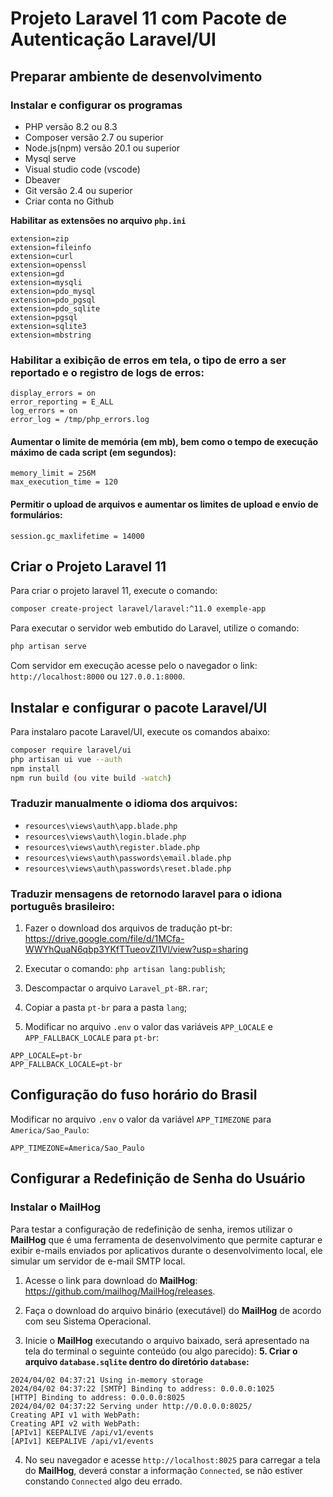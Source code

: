 


# Projeto Laravel 11 com Pacote de Autenticação Laravel/UI

## Preparar ambiente de desenvolvimento

### Instalar e configurar os programas

- PHP versão 8.2 ou 8.3
- Composer versão 2.7 ou superior
- Node.js(npm) versão 20.1 ou superior
- Mysql serve
- Visual studio code (vscode)
- Dbeaver
- Git versão 2.4 ou superior
- Criar conta no Github


**Habilitar as extensões no arquivo `php.ini`**

```
extension=zip
extension=fileinfo
extension=curl
extension=openssl
extension=gd
extension=mysqli
extension=pdo_mysql
extension=pdo_pgsql
extension=pdo_sqlite
extension=pgsql
extension=sqlite3
extension=mbstring

```

### Habilitar a exibição de erros em tela, o tipo de erro a ser reportado e o registro de logs de erros:

````
display_errors = on
error_reporting = E_ALL
log_errors = on
error_log = /tmp/php_errors.log

````

#### Aumentar o limite de memória (em mb), bem como o tempo de execução máximo de cada script (em segundos):

````
memory_limit = 256M
max_execution_time = 120

````



#### Permitir o upload de arquivos e aumentar os limites de upload e envio de formulários:

````
session.gc_maxlifetime = 14000

````
## Criar o Projeto Laravel 11

Para criar o projeto laravel 11, execute o comando:

```bash
composer create-project laravel/laravel:^11.0 exemple-app

```
Para executar o servidor web embutido do Laravel, utilize o comando:

```bash
php artisan serve

```

Com servidor em execução acesse pelo o navegador o link: `http://localhost:8000` ou `127.0.0.1:8000`.

## Instalar e configurar o pacote Laravel/UI

Para instalaro pacote Laravel/UI, execute os comandos abaixo:

```bash
composer require laravel/ui
php artisan ui vue --auth
npm install
npm run build (ou vite build -watch)

```

### Traduzir manualmente o idioma dos arquivos:

- `resources\views\auth\app.blade.php`
- `resources\views\auth\login.blade.php`
- `resources\views\auth\register.blade.php`
- `resources\views\auth\passwords\email.blade.php`
- `resources\views\auth\passwords\reset.blade.php`

### Traduzir mensagens de retornodo laravel para o idiona português brasileiro:

1. Fazer o download dos arquivos de tradução pt-br:
https://drive.google.com/file/d/1MCfa-WWYhQuaN6qbp3YKfTTueovZI1Vl/view?usp=sharing

2. Executar o comando: `php artisan lang:publish`;

3. Descompactar o arquivo `Laravel_pt-BR.rar`;

4. Copiar a pasta `pt-br` para a pasta `lang`;

5. Modificar no arquivo `.env` o valor das variáveis `APP_LOCALE` e `APP_FALLBACK_LOCALE` para `pt-br`: 

```
APP_LOCALE=pt-br
APP_FALLBACK_LOCALE=pt-br

```

##  Configuração do fuso horário do Brasil

Modificar no arquivo `.env` o valor da variável `APP_TIMEZONE` para `America/Sao_Paulo`: 

```
APP_TIMEZONE=America/Sao_Paulo

```

## Configurar a Redefinição de Senha do Usuário

### Instalar o **MailHog**

Para testar a configuração de redefinição de senha, iremos utilizar o **MailHog** que é uma ferramenta de desenvolvimento que permite capturar e exibir e-mails enviados por aplicativos durante o desenvolvimento local, ele simular um servidor de e-mail SMTP local.

1. Acesse o link para download do **MailHog**: https://github.com/mailhog/MailHog/releases.

2. Faça o download do arquivo binário (executável) do **MailHog** de acordo com seu Sistema Operacional.

3. Inicie o **MailHog** executando o arquivo baixado, será apresentado na tela do terminal o seguinte conteúdo (ou algo parecido):
**5. Criar o arquivo `database.sqlite` dentro do diretório `database`:**

```
2024/04/02 04:37:21 Using in-memory storage
2024/04/02 04:37:22 [SMTP] Binding to address: 0.0.0.0:1025
[HTTP] Binding to address: 0.0.0.0:8025
2024/04/02 04:37:22 Serving under http://0.0.0.0:8025/
Creating API v1 with WebPath:
Creating API v2 with WebPath:
[APIv1] KEEPALIVE /api/v1/events
[APIv1] KEEPALIVE /api/v1/events
```

4. No seu navegador e acesse `http://localhost:8025` para carregar a tela do **MailHog**, deverá constar a informação `Connected`, se não estiver constando `Connected` algo deu errado.
